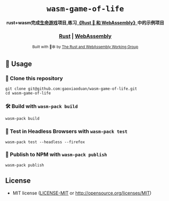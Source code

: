 <div align="center">

  <h1><code>wasm-game-of-life</code></h1>

  <strong>rust+wasm完成<a href="https://en.wikipedia.org/wiki/Conway%27s_Game_of_Life">生命游戏</a>项目,练习<a href="https://rustwasm.github.io/book/introduction.html">《Rust 🦀 和 WebAssembly》</a>中的示例项目</strong>

  <h3>
    <a href="https://rustwiki.org/">Rust</a>
    <span> | </span>
    <a href="https://webassembly.org/">WebAssembly</a>
  </h3>

  <sub>Built with 🦀🕸 by <a href="https://rustwasm.github.io/">The Rust and WebAssembly Working Group</a></sub>
</div>

## 🚴 Usage

### 🐑 Clone this repository

```
git clone git@github.com:gaoxiaoduan/wasm-game-of-life.git
cd wasm-game-of-life
```

### 🛠️ Build with `wasm-pack build`

```
wasm-pack build
```

### 🔬 Test in Headless Browsers with `wasm-pack test`

```
wasm-pack test --headless --firefox
```

### 🎁 Publish to NPM with `wasm-pack publish`

```
wasm-pack publish
```

## License

* MIT license ([LICENSE-MIT](LICENSE-MIT) or http://opensource.org/licenses/MIT)

